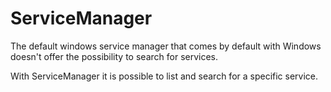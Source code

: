 ServiceManager
==============

The default windows service manager that comes by default with Windows doesn't
offer the possibility to search for services.

With ServiceManager it is possible to list and search for a specific service.

